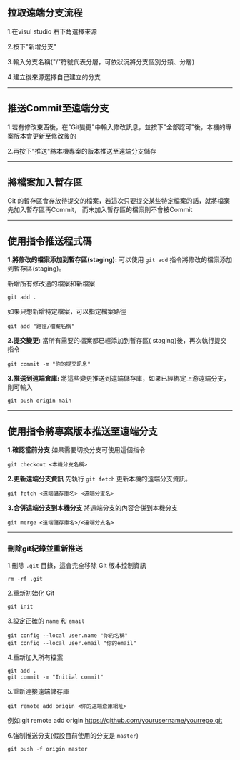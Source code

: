 ## 拉取遠端分支流程

1.在visul studio 右下角選擇來源

2.按下"新增分支"

3.輸入分支名稱("/"符號代表分層，可依狀況將分支個別分類、分層)

4.建立後來源選擇自己建立的分支

------
## 推送Commit至遠端分支

1.若有修改東西後，在"Git變更"中輸入修改訊息，並按下"全部認可"後，本機的專案版本會更新至修改後的

2.再按下"推送"將本機專案的版本推送至遠端分支儲存

------------
## 將檔案加入暫存區

Git 的暫存區會存放待提交的檔案，若這次只要提交某些特定檔案的話，就將檔案先加入暫存區再Commit，
而未加入暫存區的檔案則不會被Commit

---------------
## 使用指令推送程式碼

**1.將修改的檔案添加到暫存區(staging):**
可以使用 `git add` 指令將修改的檔案添加到暫存區(staging)。

新增所有修改過的檔案和新檔案
```
git add .
```
如果只想新增特定檔案，可以指定檔案路徑
```
git add "路徑/檔案名稱"
```

**2.提交變更:**
當所有需要的檔案都已經添加到暫存區( staging)後，再次執行提交指令
```
git commit -m "你的提交訊息"
```

**3.推送到遠端倉庫:**
將這些變更推送到遠端儲存庫，如果已經綁定上游遠端分支，則可輸入
```
git push origin main
```

---
## 使用指令將專案版本推送至遠端分支

**1.確認當前分支**
如果需要切換分支可使用這個指令
```
git checkout <本機分支名稱>
```

**2.更新遠端分支資訊**
先執行 `git fetch` 更新本機的遠端分支資訊。
```
git fetch <遠端儲存庫名> <遠端分支名>
```

**3.合併遠端分支到本機分支**
將遠端分支的內容合併到本機分支
```
git merge <遠端儲存庫名>/<遠端分支名>
```

---
### 刪除git紀錄並重新推送

1.刪除 `.git` 目錄，這會完全移除 Git 版本控制資訊
```
rm -rf .git
```

2.重新初始化 Git
```
git init
```

3.設定正確的 `name` 和 `email`
```
git config --local user.name "你的名稱" 
git config --local user.email "你的email"
```

4.重新加入所有檔案
```
git add . 
git commit -m "Initial commit"
```

5.重新連接遠端儲存庫
```
git remote add origin <你的遠端倉庫網址>
```
例如:git remote add origin https://github.com/yourusername/yourrepo.git

6.強制推送分支(假設目前使用的分支是 `master`)
```
git push -f origin master
```